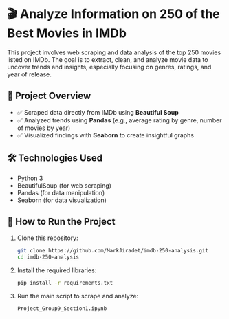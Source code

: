 # 🎬 Analyze Information on 250 of the Best Movies in IMDb

This project involves web scraping and data analysis of the top 250 movies listed on IMDb. The goal is to extract, clean, and analyze movie data to uncover trends and insights, especially focusing on genres, ratings, and year of release.

## 📌 Project Overview

- ✅ Scraped data directly from IMDb using **Beautiful Soup**
- ✅ Analyzed trends using **Pandas** (e.g., average rating by genre, number of movies by year)
- ✅ Visualized findings with **Seaborn** to create insightful graphs

## 🛠️ Technologies Used

- Python 3
- BeautifulSoup (for web scraping)
- Pandas (for data manipulation)
- Seaborn (for data visualization)

## 🚀 How to Run the Project

1. Clone this repository:
   ```bash
   git clone https://github.com/MarkJiradet/imdb-250-analysis.git
   cd imdb-250-analysis
   ```
2. Install the required libraries:
   ```bash
   pip install -r requirements.txt
   ```
3. Run the main script to scrape and analyze:
   ```bash
   Project_Group9_Section1.ipynb
   ```
